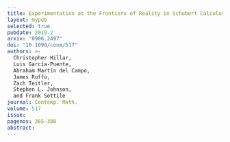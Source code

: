 ```yaml
---
title: Experimentation at the Frontiers of Reality in Schubert Calculus
layout: mypub
selected: true
pubdate: 2010.2
arxiv: "0906.2497"
doi: "10.1090/conm/517"
authors: >-
  Christopher Hillar,
  Luis García-Puente,
  Abraham Martín del Campo,
  James Ruffo,
  Zach Teitler,
  Stephen L. Johnson,
  and Frank Sottile
journal: Contemp. Math.
volume: 517
issue:
pagenos: 365-380
abstract:
---
```

